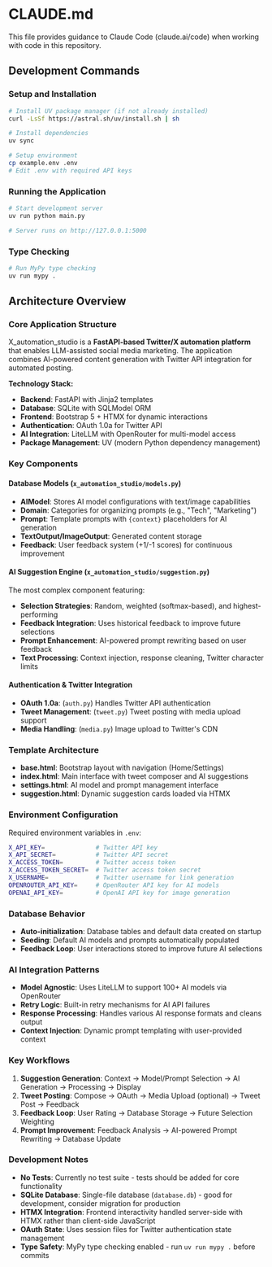 # CLAUDE.md

This file provides guidance to Claude Code (claude.ai/code) when working with code in this repository.

## Development Commands

### Setup and Installation
```bash
# Install UV package manager (if not already installed)
curl -LsSf https://astral.sh/uv/install.sh | sh

# Install dependencies
uv sync

# Setup environment
cp example.env .env
# Edit .env with required API keys
```

### Running the Application
```bash
# Start development server
uv run python main.py

# Server runs on http://127.0.0.1:5000
```

### Type Checking
```bash
# Run MyPy type checking
uv run mypy .
```

## Architecture Overview

### Core Application Structure
X_automation_studio is a **FastAPI-based Twitter/X automation platform** that enables LLM-assisted social media marketing. The application combines AI-powered content generation with Twitter API integration for automated posting.

**Technology Stack:**
- **Backend**: FastAPI with Jinja2 templates
- **Database**: SQLite with SQLModel ORM
- **Frontend**: Bootstrap 5 + HTMX for dynamic interactions
- **Authentication**: OAuth 1.0a for Twitter API
- **AI Integration**: LiteLLM with OpenRouter for multi-model access
- **Package Management**: UV (modern Python dependency management)

### Key Components

#### Database Models (`x_automation_studio/models.py`)
- **AIModel**: Stores AI model configurations with text/image capabilities
- **Domain**: Categories for organizing prompts (e.g., "Tech", "Marketing")
- **Prompt**: Template prompts with `{context}` placeholders for AI generation
- **TextOutput/ImageOutput**: Generated content storage
- **Feedback**: User feedback system (+1/-1 scores) for continuous improvement

#### AI Suggestion Engine (`x_automation_studio/suggestion.py`)
The most complex component featuring:
- **Selection Strategies**: Random, weighted (softmax-based), and highest-performing
- **Feedback Integration**: Uses historical feedback to improve future selections
- **Prompt Enhancement**: AI-powered prompt rewriting based on user feedback
- **Text Processing**: Context injection, response cleaning, Twitter character limits

#### Authentication & Twitter Integration
- **OAuth 1.0a**: (`auth.py`) Handles Twitter API authentication
- **Tweet Management**: (`tweet.py`) Tweet posting with media upload support
- **Media Handling**: (`media.py`) Image upload to Twitter's CDN

### Template Architecture
- **base.html**: Bootstrap layout with navigation (Home/Settings)
- **index.html**: Main interface with tweet composer and AI suggestions
- **settings.html**: AI model and prompt management interface
- **suggestion.html**: Dynamic suggestion cards loaded via HTMX

### Environment Configuration
Required environment variables in `.env`:
```bash
X_API_KEY=              # Twitter API key
X_API_SECRET=           # Twitter API secret
X_ACCESS_TOKEN=         # Twitter access token
X_ACCESS_TOKEN_SECRET=  # Twitter access token secret
X_USERNAME=             # Twitter username for link generation
OPENROUTER_API_KEY=     # OpenRouter API key for AI models
OPENAI_API_KEY=         # OpenAI API key for image generation
```

### Database Behavior
- **Auto-initialization**: Database tables and default data created on startup
- **Seeding**: Default AI models and prompts automatically populated
- **Feedback Loop**: User interactions stored to improve future AI selections

### AI Integration Patterns
- **Model Agnostic**: Uses LiteLLM to support 100+ AI models via OpenRouter
- **Retry Logic**: Built-in retry mechanisms for AI API failures
- **Response Processing**: Handles various AI response formats and cleans output
- **Context Injection**: Dynamic prompt templating with user-provided context

### Key Workflows
1. **Suggestion Generation**: Context → Model/Prompt Selection → AI Generation → Processing → Display
2. **Tweet Posting**: Compose → OAuth → Media Upload (optional) → Tweet Post → Feedback
3. **Feedback Loop**: User Rating → Database Storage → Future Selection Weighting
4. **Prompt Improvement**: Feedback Analysis → AI-powered Prompt Rewriting → Database Update

### Development Notes
- **No Tests**: Currently no test suite - tests should be added for core functionality
- **SQLite Database**: Single-file database (`database.db`) - good for development, consider migration for production
- **HTMX Integration**: Frontend interactivity handled server-side with HTMX rather than client-side JavaScript
- **OAuth State**: Uses session files for Twitter authentication state management
- **Type Safety**: MyPy type checking enabled - run `uv run mypy .` before commits